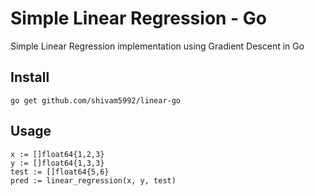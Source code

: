 # Simple Linear Regression - Go


Simple Linear Regression implementation using Gradient Descent in Go

## Install

`go get github.com/shivam5992/linear-go`

## Usage

```
x := []float64{1,2,3}
y := []float64{1,3,3}
test := []float64{5,6}
pred := linear_regression(x, y, test)
```